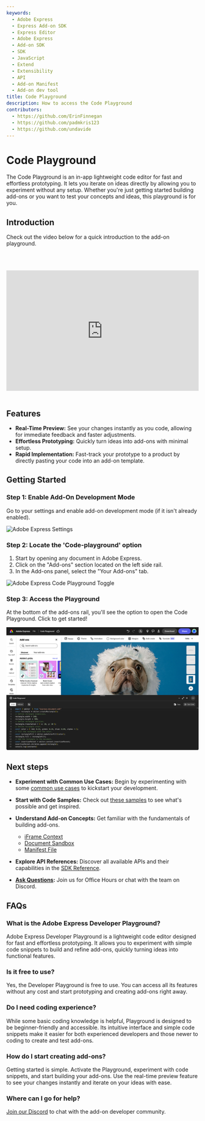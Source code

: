 ```yaml
---
keywords:
  - Adobe Express
  - Express Add-on SDK
  - Express Editor
  - Adobe Express
  - Add-on SDK
  - SDK
  - JavaScript
  - Extend
  - Extensibility
  - API
  - Add-on Manifest
  - Add-on dev tool
title: Code Playground
description: How to access the Code Playground
contributors:
  - https://github.com/ErinFinnegan
  - https://github.com/padmkris123
  - https://github.com/undavide
---
```


# Code Playground

The Code Playground is an in-app lightweight code editor for fast and effortless prototyping. It lets you iterate on ideas directly by allowing you to experiment without any setup. Whether you're just getting started building add-ons or you want to test your concepts and ideas, this playground is for you.

## Introduction

Check out the video below for a quick introduction to the add-on playground.

<br/><br/><div style="display: flex; justify-content: center;">

 <iframe width="560" height="315" src="https://www.youtube.com/embed/j6KS6CXZmKo?si=j4kX8gItWbm1ZDVz" title="YouTube video player" frameborder="0" allow="accelerometer; clipboard-write; encrypted-media; gyroscope; picture-in-picture; web-share" allowfullscreen></iframe>
</div><br/>

## Features

- **Real-Time Preview:** See your changes instantly as you code, allowing for immediate feedback and faster adjustments.
- **Effortless Prototyping:** Quickly turn ideas into add-ons with minimal setup.
- **Rapid Implementation:** Fast-track your prototype to a product by directly pasting your code into an add-on template.

## Getting Started

### Step 1: Enable Add-On Development Mode

Go to your settings and enable add-on development mode (if it isn't already enabled).

![Adobe Express Settings](./img/settings_alt.png)

### Step 2: Locate the 'Code-playground' option

1. Start by opening any document in Adobe Express.
2. Click on the "Add-ons" section located on the left side rail.
3. In the Add-ons panel, select the "Your Add-ons" tab.

![Adobe Express Code Playground Toggle](./img/toggle-playground.png)

### Step 3: Access the Playground

At the bottom of the add-ons rail, you'll see the option to open the Code Playground. Click to get started!

![Adobe Express Code Playground](./img/playground.png)

## Next steps

- **Experiment with Common Use Cases:** Begin by experimenting with some [common use cases](../develop/how-to.md) to kickstart your development.
- **Start with Code Samples:** Check out [these samples](../../samples.md) to see what's possible and get inspired.
- **Understand Add-on Concepts:** Get familiar with the fundamentals of building add-ons.

  - [iFrame Context](../develop/context.md)
  - [Document Sandbox](../../references/document-sandbox/document-apis/concepts/index.md)
  - [Manifest File](../../references/manifest/index.md)

- **Explore API References:** Discover all available APIs and their capabilities in the [SDK Reference](../../references/index.md).
- **[Ask Questions](https://developer.adobe.com/express/community/):** Join us for Office Hours or chat with the team on Discord.

## FAQs

### What is the Adobe Express Developer Playground?

Adobe Express Developer Playground is a lightweight code editor designed for fast and effortless prototyping. It allows you to experiment with simple code snippets to build and refine add-ons, quickly turning ideas into functional features.

### Is it free to use?

Yes, the Developer Playground is free to use. You can access all its features without any cost and start prototyping and creating add-ons right away.

### Do I need coding experience?

While some basic coding knowledge is helpful, Playground is designed to be beginner-friendly and accessible. Its intuitive interface and simple code snippets make it easier for both experienced developers and those newer to coding to create and test add-ons.

### How do I start creating add-ons?

Getting started is simple. Activate the Playground, experiment with code snippets, and start building your add-ons. Use the real-time preview feature to see your changes instantly and iterate on your ideas with ease.

### Where can I go for help?

[Join our Discord](http://discord.gg/nc3QDyFeb4) to chat with the add-on developer community.

